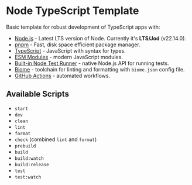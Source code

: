 # Node TypeScript Template

Basic template for robust development of TypeScript apps with:

- [Node.js](https://nodejs.org/docs/latest-v22.x/api/index.html) - Latest LTS version of Node. Currently it's **LTS/Jod** (v22.14.0).
- [pnpm](https://pnpm.io/) - Fast, disk space efficient package manager.
- [TypeScript](https://www.typescriptlang.org/) - JavaScript with syntax for types.
- [ESM Modules](https://nodejs.org/api/esm.html) - modern JavaScript modules.
- [Built-in Node Test Runner](https://nodejs.org/api/test.html) - native Node.js API for running tests.
- [Biome](https://github.com/biomejs/biome) - toolchain for linting and formatting with ``biome.json`` config file.
- [GitHub Actions](https://github.com/features/actions) - automated workflows.

## Available Scripts

- `start`
- `dev`
- `clean`
- `lint`
- `format`
- `check` (combined `lint` and `format`)
- `prebuild`
- `build`
- `build:watch`
- `build:release`
- `test`
- `test:watch`
